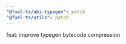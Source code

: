 ```yaml
---
"@fuel-ts/abi-typegen": patch
"@fuel-ts/utils": patch
---
```


feat: improve typegen bytecode compression
